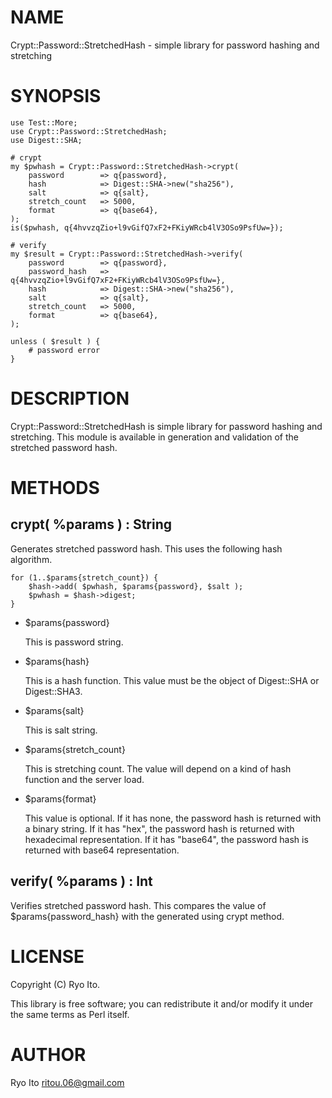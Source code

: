 # NAME

Crypt::Password::StretchedHash - simple library for password hashing and stretching

# SYNOPSIS

    use Test::More;
    use Crypt::Password::StretchedHash;
    use Digest::SHA;

    # crypt
    my $pwhash = Crypt::Password::StretchedHash->crypt(
        password        => q{password},
        hash            => Digest::SHA->new("sha256"),
        salt            => q{salt},
        stretch_count   => 5000,
        format          => q{base64},
    );
    is($pwhash, q{4hvvzqZio+l9vGifQ7xF2+FKiyWRcb4lV3OSo9PsfUw=});

    # verify
    my $result = Crypt::Password::StretchedHash->verify(
        password        => q{password},
        password_hash   => q{4hvvzqZio+l9vGifQ7xF2+FKiyWRcb4lV3OSo9PsfUw=},
        hash            => Digest::SHA->new("sha256"),
        salt            => q{salt},
        stretch_count   => 5000,
        format          => q{base64},
    );

    unless ( $result ) {
        # password error
    }

# DESCRIPTION

Crypt::Password::StretchedHash is simple library for password hashing and stretching.
This module is available in generation and validation of the stretched password hash.

# METHODS

## crypt( %params ) : String

Generates stretched password hash.
This uses the following hash algorithm.

    for (1..$params{stretch_count}) {
        $hash->add( $pwhash, $params{password}, $salt );
        $pwhash = $hash->digest;
    }

- $params{password}

    This is password string.

- $params{hash}
 

    This is a hash function.
    This value must be the object of Digest::SHA or Digest::SHA3.

- $params{salt}
 

    This is salt string.

- $params{stretch\_count}

    This is stretching count.
    The value will depend on a kind of hash function and the server load.

- $params{format}

    This value is optional.
    If it has none, the password hash is returned with a binary string.
    If it has "hex", the password hash is returned with hexadecimal representation.
    If it has "base64", the password hash is returned with base64 representation.

## verify( %params ) : Int

Verifies stretched password hash.
This compares the value of $params{password\_hash} with the generated using crypt method.

# LICENSE

Copyright (C) Ryo Ito.

This library is free software; you can redistribute it and/or modify
it under the same terms as Perl itself.

# AUTHOR

Ryo Ito <ritou.06@gmail.com>
